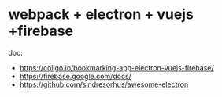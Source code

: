 # webpack + electron + vuejs +firebase

doc:
* https://coligo.io/bookmarking-app-electron-vuejs-firebase/
* https://firebase.google.com/docs/
* https://github.com/sindresorhus/awesome-electron
